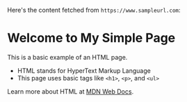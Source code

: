 Here's the content fetched from `https://www.sampleurl.com`: 

Welcome to My Simple Page
=========================

This is a basic example of an HTML page.

*   HTML stands for HyperText Markup Language
*   This page uses basic tags like `<h1>`, `<p>`, and `<ul>`

Learn more about HTML at [MDN Web Docs](https://developer.mozilla.org/en-US/docs/Web/HTML).
